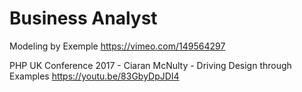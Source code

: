 Business Analyst
===========

Modeling by Exemple
https://vimeo.com/149564297

PHP UK Conference 2017 - Ciaran McNulty - Driving Design through Examples
https://youtu.be/83GbyDpJDI4
